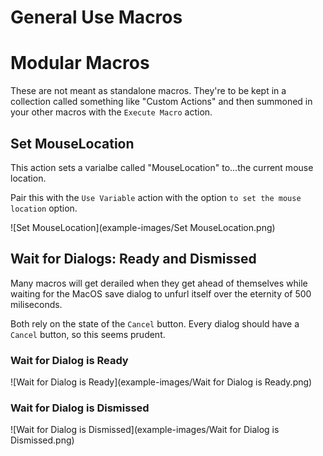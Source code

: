 

# General Use Macros



# Modular Macros

These are not meant as standalone macros. They're to be kept in a collection called something like "Custom Actions" and then summoned in your other macros with the `Execute Macro` action.

## Set MouseLocation

This action sets a varialbe called "MouseLocation" to...the current mouse location.

Pair this with the `Use Variable` action with the option `to set the mouse location` option.

![Set MouseLocation](example-images/Set MouseLocation.png)

## Wait for Dialogs: Ready and Dismissed

Many macros will get derailed when they get ahead of themselves while waiting for the MacOS save dialog to unfurl itself over the eternity of 500 miliseconds.

Both rely on the state of the `Cancel` button. Every dialog should have a `Cancel` button, so this seems prudent.

### Wait for Dialog is Ready

![Wait for Dialog is Ready](example-images/Wait for Dialog is Ready.png)

### Wait for Dialog is Dismissed

![Wait for Dialog is Dismissed](example-images/Wait for Dialog is Dismissed.png)




